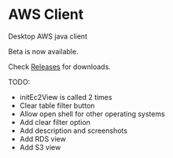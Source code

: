 # AWS Client
Desktop AWS java client

Beta is now available.

Check [Releases](https://github.com/gadelkareem/aws-client/releases) for downloads.


TODO:
- initEc2View is called 2 times
- Clear table filter button
- Allow open shell for other operating systems
- Add clear filter option
- Add description and screenshots
- Add RDS view
- Add S3 view


